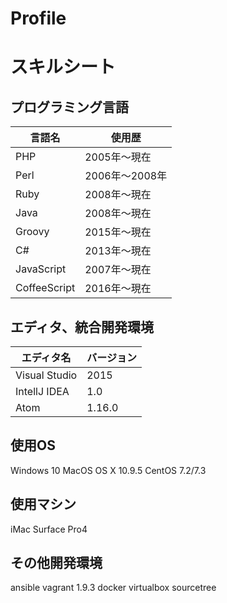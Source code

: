 # Profile

# スキルシート
## プログラミング言語

| 言語名       | 使用歴         |
|--------------|----------------|
| PHP          | 2005年〜現在   |
| Perl         | 2006年〜2008年 |
| Ruby         | 2008年〜現在   |
| Java         | 2008年〜現在   |
| Groovy       | 2015年〜現在   |
| C#           | 2013年〜現在   |
| JavaScript   | 2007年〜現在   |
| CoffeeScript | 2016年〜現在   |

## エディタ、統合開発環境

| エディタ名    | バージョン |
|---------------|------------|
| Visual Studio | 2015       |
| IntellJ IDEA  | 1.0        |
| Atom          | 1.16.0     |

## 使用OS
Windows 10
MacOS   OS X 10.9.5
CentOS  7.2/7.3

## 使用マシン
iMac
Surface Pro4

## その他開発環境

ansible
vagrant 1.9.3
docker
virtualbox
sourcetree
